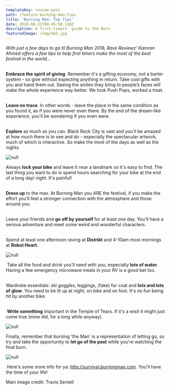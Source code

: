 ```yaml
---
templateKey: review-post
path: /feature-burning-man-tips
title: 'Burning Man: Top Tips'
date: 2018-08-21T08:45:50.138Z
description: A first-timers' guide to the Burn
featuredImage: /img/bm2.jpg
---
```

_With just a few days to go til Burning Man 2018,  Rave Reviewz' Kamran Ahmed offers a few tips to help first timers make the most of the best festival in the world..._
<br><br>

**Embrace the spirit of giving**. Remember it's a gifting economy, not a barter system - so give without expecting anything in return. Take cool gifts with you and hand them out. Seeing the smiles they bring to people’s faces will make the whole experience way better. We took Push Pops, worked a treat.
<br><br>

**Leave no trace**. In other words - leave the place in the same condition as you found it, as if you were never even there. By the end of the dream-like experience, you'll be wondering if you even were.
<br><br>

**Explore** as much as you can. Black Rock City is vast and you'll be amazed at how much there is to see and do - especially the spectacular artwork, much of which is interactive. So make the most of the days as well as the nights.

![null](/img/statue2.jpg)

Always **lock your bike** and leave it near a landmark so it's easy to find. The last thing you want to do is spend hours searching for your bike at the end of a long day/ night. It's painful!
<br><br>

**Dress up** to the max. At Burning Man you ARE the festival, if you make the effort you’ll feel a stronger connection with the atmosphere and those around you.
<br><br>

Leave your friends and **go off by yourself** for at least one day. You'll have a serious adventure and meet some weird and wonderful characters.
<br><br>

Spend at least one afternoon raving at **Distrikt** and 4-10am most mornings at **Robot Heart**.

![null](/img/distrikt-burn2.jpg)

 Take all the food and drink you’ll need with you, especially **lots of water**. Having a few emergency microwave meals in your RV is a good bet too.
<br><br>

Wardrobe essentials: ski goggles, leggings, (fake) fur coat and **lots and lots of glow**. You need to be lit up at night, on bike and on foot. It's no fun being hit by another bike. 
<br><br>

 **Write something** important in the Temple of Tears. If it's a wish it might just come true (mine did, for a long while anyway). 

![null](/img/temple2.jpg)

Finally, remember that burning 'the Man' is a representation of letting go, so try and take the opportunity to **let go of the past** while you're watching the final burn. 

![null](/img/burn2.jpg)

 Here's some more info for ya: http://survival.burningman.com. You'll have the time of your life!

Main image credit: Travis Sentell
